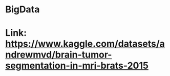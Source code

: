 # BigData

# Link: https://www.kaggle.com/datasets/andrewmvd/brain-tumor-segmentation-in-mri-brats-2015 
